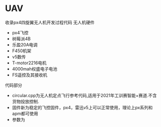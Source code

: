 # UAV

收录px4四旋翼无人机开发过程代码
无人机硬件
+ px4飞控
+ 树莓派4B
+ 乐盈20A电调
+ F450机架
+ v5数传
+ T-motor2216电机
+ 4000mah权盛电子电池
+ FS遥控及其接收机

代码部分
+ circular.cpp为无人机定点飞行参考代码,适用于2021年工训赛智能+赛道.不含货物投放控制.
+ 固件新为稳定的飞控固件，px4，雷迅v5上可以正常使用，理论上px系列和apm都可使用
+ 参数为
